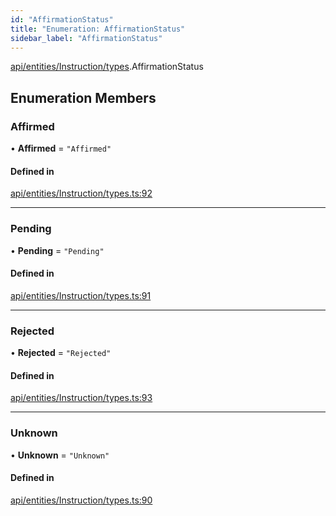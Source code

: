 ```yaml
---
id: "AffirmationStatus"
title: "Enumeration: AffirmationStatus"
sidebar_label: "AffirmationStatus"
---
```


[api/entities/Instruction/types](../../../../../../modules/API/Entities/Instruction/Types/Types.md).AffirmationStatus

## Enumeration Members

### Affirmed

• **Affirmed** = ``"Affirmed"``

#### Defined in

[api/entities/Instruction/types.ts:92](https://github.com/PolymeshAssociation/polymesh-sdk/blob/49a0066c3/src/api/entities/Instruction/types.ts#L92)

___

### Pending

• **Pending** = ``"Pending"``

#### Defined in

[api/entities/Instruction/types.ts:91](https://github.com/PolymeshAssociation/polymesh-sdk/blob/49a0066c3/src/api/entities/Instruction/types.ts#L91)

___

### Rejected

• **Rejected** = ``"Rejected"``

#### Defined in

[api/entities/Instruction/types.ts:93](https://github.com/PolymeshAssociation/polymesh-sdk/blob/49a0066c3/src/api/entities/Instruction/types.ts#L93)

___

### Unknown

• **Unknown** = ``"Unknown"``

#### Defined in

[api/entities/Instruction/types.ts:90](https://github.com/PolymeshAssociation/polymesh-sdk/blob/49a0066c3/src/api/entities/Instruction/types.ts#L90)
